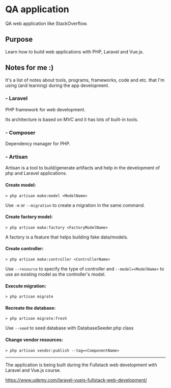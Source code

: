 # QA application

QA web application like StackOverflow.

## Purpose

Learn how to build web applications with PHP, Laravel and Vue.js.

## Notes for me :)

It's a list of notes about tools, programs, frameworks, code and etc. that I'm using (and learning) during the app development.

### - Laravel

PHP framework for web development.

Its architecture is based on MVC and it has lots of built-in tools.

### - Composer

Dependency manager for PHP.

### - Artisan

Artisan is a tool to build/generate artifacts and help in the development of php and Laravel applications.

#### Create model:
```
> php artisan make:model <ModelName>
```
Use `-m` or `--migration` to create a migration in the same command.

#### Create factory model:
```
> php artisan make:factory <FactoryModelName>
```

A factory is a feature that helps building fake data/models.

#### Create controller:
```
> php artisan make:controller <ControllerName>
```
Use `--resource` to specify the type of controller and `--model=<ModelName>` to use an existing model as the controller's model.

#### Execute migration:
```
> php artisan migrate
```

#### Recreate the database:
```
> php artisan migrate:fresh
```

Use `--seed` to seed database with DatabaseSeeder.php class

#### Change vendor resources:
```
> php artisan vendor:publish --tag=<ComponentName>
```

---

The application is being built during the Fullstack web development with Laravel and Vue.js course.

https://www.udemy.com/laravel-vuejs-fullstack-web-development/